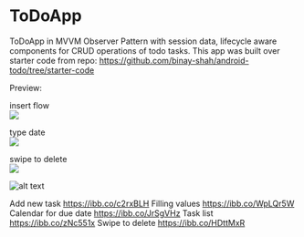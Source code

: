 # ToDoApp

ToDoApp in MVVM Observer Pattern with session data, lifecycle aware components for CRUD operations of todo tasks.
This app was built over starter code from repo: https://github.com/binay-shah/android-todo/tree/starter-code

Preview:

insert flow <br>
![](https://im3.ezgif.com/tmp/ezgif-3-1fa9d17cd801.gif) <br>

type date<br>
![](https://im3.ezgif.com/tmp/ezgif-3-db1e14a730b0.gif) <br>


swipe to delete<br>
![](https://im3.ezgif.com/tmp/ezgif-3-59a1c8ff6f86.gif) <br>

![alt text](http://url/to/img.png)

Add new task
https://ibb.co/c2rxBLH
Filling values
https://ibb.co/WpLQr5W
Calendar for due date
https://ibb.co/JrSgVHz
Task list
https://ibb.co/zNc551x
Swipe to delete
https://ibb.co/HDttMxR




